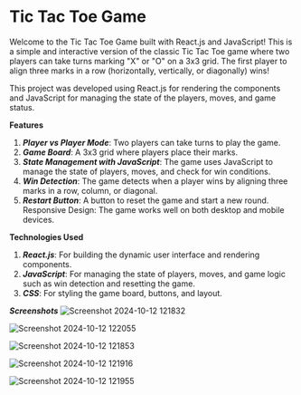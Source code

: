 # **Tic Tac Toe Game**

Welcome to the Tic Tac Toe Game built with React.js and JavaScript! This is a simple and interactive version of the classic Tic Tac Toe game where two players can take turns marking "X" or "O" on a 3x3 grid. The first player to align three marks in a row (horizontally, vertically, or diagonally) wins!

This project was developed using React.js for rendering the components and JavaScript for managing the state of the players, moves, and game status.

**Features**

1. ***Player vs Player Mode***: Two players can take turns to play the game.
2.  ***Game Board***: A 3x3 grid where players place their marks.
3.  ***State Management with JavaScript***: The game uses JavaScript to manage the state of players, moves, and check for win conditions.
4.  ***Win Detection***: The game detects when a player wins by aligning three marks in a row, column, or diagonal.
5.  ***Restart Button***: A button to reset the game and start a new round.
Responsive Design: The game works well on both desktop and mobile devices.

**Technologies Used**

1. ***React.js***: For building the dynamic user interface and rendering components.
2. ***JavaScript***: For managing the state of players, moves, and game logic such as win detection and resetting the game.
3. ***CSS***: For styling the game board, buttons, and layout.

***Screenshots***
![Screenshot 2024-10-12 121832](https://github.com/user-attachments/assets/0a562ccb-0a9b-4ee3-a477-71d5a6aa5d01)

![Screenshot 2024-10-12 122055](https://github.com/user-attachments/assets/a1ac3371-5c72-406b-9b1d-7e31bdc8fbd3)

![Screenshot 2024-10-12 121853](https://github.com/user-attachments/assets/8a9e575f-2585-48ae-b929-0dfa48bf3acf)

![Screenshot 2024-10-12 121916](https://github.com/user-attachments/assets/6190966d-ee3a-4ad8-9d87-ba39723dfc4c)

![Screenshot 2024-10-12 121955](https://github.com/user-attachments/assets/b8620f8d-646c-4fc0-8db2-e52bd44799c7)


